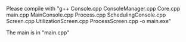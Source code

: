 Please compile with "g++ Console.cpp ConsoleManager.cpp Core.cpp main.cpp MainConsole.cpp Process.cpp SchedulingConsole.cpp Screen.cpp UtilizationScreen.cpp ProcessScreen.cpp -o main.exe"

The main is in "main.cpp"